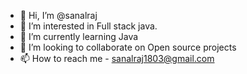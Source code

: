 - 👋 Hi, I’m @sanalraj
- 👀 I’m interested in Full stack java.
- 🌱 I’m currently learning Java 
- 💞️ I’m looking to collaborate on Open source projects
- 📫 How to reach me - sanalraj1803@gmail.com

<!---
sanalraj/sanalraj is a ✨ special ✨ repository because its `README.md` (this file) appears on your GitHub profile.
You can click the Preview link to take a look at your changes.
--->

